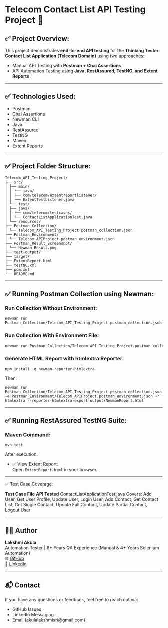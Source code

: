 
# Telecom Contact List API Testing Project 🚀

## ✅ Project Overview:

This project demonstrates **end-to-end API testing** for the **Thinking Tester Contact List Application (Telecom Domain)** using two approaches:

- Manual API Testing with **Postman + Chai Assertions**
- API Automation Testing using **Java, RestAssured, TestNG, and Extent Reports**

---

## ✅ Technologies Used:

- Postman
- Chai Assertions
- Newman CLI
- Java
- RestAssured
- TestNG
- Maven
- Extent Reports

---

## ✅ Project Folder Structure:

```
Telecom_API_Testing_Project/
├── src/
│ ├── main/
│ │ └── java/
│ │ └── com/telecom/extentreportlistener/
│ │ └── ExtentTestListener.java
│ └── test/
│ ├── java/
│ │ └── com/telecom/testcases/
│ │ └── ContactListApplicationTest.java
│ └── resources/
├── Postman_Collection/
│ └── Telecom_API_Testing_Project.postman_collection.json
├── Postman_Environment/
│ └── Telecom_APIProject.postman_environment.json
├── Postman_Result_Screenshot/
│ └── Newman Result.png
├── test-output/
├── target/
├── ExtentReport.html
├── testNG.xml
├── pom.xml
└── README.md
```

---

## ✅ Running Postman Collection using Newman:

### Run Collection Without Environment:

```
newman run Postman_Collection/Telecom_API_Testing_Project.postman_collection.json
```

### Run Collection With Environment File:

```bash
newman run Postman_Collection/Telecom_API_Testing_Project.postman_collection.json -e Postman_Environment/Telecom_APIProject.postman_environment.json
```

### Generate HTML Report with htmlextra Reporter:

```
npm install -g newman-reporter-htmlextra
```

Then:

```
newman run Postman_Collection/Telecom_API_Testing_Project.postman_collection.json -e Postman_Environment/Telecom_APIProject.postman_environment.json -r htmlextra --reporter-htmlextra-export output/NewmanReport.html

```

---

## ✅ Running RestAssured TestNG Suite:

### Maven Command:

```
mvn test
```

After execution:

- ✅ View Extent Report:  
Open `ExtentReport.html` in your browser.

---

✅ Test Case Coverage:

**Test Case File**	                          **API Tested**
ContactListApplicationTest.java	              Covers: Add User, Get User Profile, Update User, Login User, Add Contact, Get Contact List, Get Single Contact, Update Full Contact, Update Partial Contact, Logout User

---

## 🙋‍♀️ Author

**Lakshmi Akula**  
Automation Tester | 8+ Years QA Experience (Manual & 4+ Years Selenium Automation)  
🌐 [GitHub](https://github.com/LakshmisriAkula)  
🔗 [LinkedIn](https://www.linkedin.com/in/lakshmisri-akula-b78232130/)

---

## 📬 Contact

If you have any questions or feedback, feel free to reach out via:
- GitHub Issues  
- LinkedIn Messaging  
- Email (akulalakshmisri@gmail.com)
